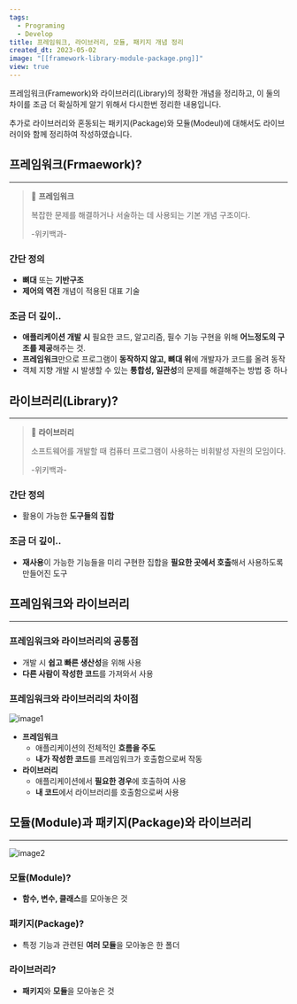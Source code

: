 ```yaml
---
tags:
  - Programing
  - Develop
title: 프레임워크, 라이브러리, 모듈, 패키지 개념 정리
created_dt: 2023-05-02
image: "[[framework-library-module-package.png]]"
view: true
---
```

프레임워크(Framework)와 라이브러리(Library)의 정확한 개념을 정리하고, 이 둘의 차이를 조금 더 확실하게 알기 위해서 다시한번 정리한 내용입니다.

추가로 라이브러리와 혼동되는 패키지(Package)와 모듈(Modeul)에 대해서도 라이브러이와 함께 정리하여 작성하였습니다.

## 프레임워크(Frmaework)?

---

> 💬 **프레임워크**
> 
> 복잡한 문제를 해결하거나 서술하는 데 사용되는 기본 개념 구조이다.
> 
> -위키백과-

### 간단 정의

- **뼈대** 또는 **기반구조**
- **제어의 역전** 개념이 적용된 대표 기술

### 조금 더 깊이..

- **애플리케이션 개발 시** 필요한 코드, 알고리즘, 필수 기능 구현을 위해 **어느정도의 구조를 제공**해주는 것.
- **프레임워크**만으로 프로그램이 **동작하지 않고, 뼈대 위**에 개발자가 코드를 올려 동작
- 객체 지향 개발 시 발생할 수 있는 **통합성, 일관성**의 문제를 해결해주는 방법 중 하나

## 라이브러리(Library)?

---

> 💬 **라이브러리**
> 
> 소프트웨어를 개발할 때 컴퓨터 프로그램이 사용하는 비휘발성 자원의 모임이다.
> 
> -위키백과-

### 간단 정의

- 활용이 가능한 **도구들의 집합**

### 조금 더 깊이..

- **재사용**이 가능한 기능들을 미리 구현한 집합을 **필요한 곳에서 호출**해서 사용하도록 만들어진 도구

## 프레임워크와 라이브러리

---

### 프레임워크와 라이브러리의 공통점

- 개발 시 **쉽고 빠른 생산성**을 위해 사용
- **다른 사람이 작성한 코드**를 가져와서 사용

### 프레임워크와 라이브러리의 차이점

![image1](framework-library-module-package-1.png)

- **프레임워크**
	- 애플리케이션의 전체적인 **흐름을 주도**
	- **내가 작성한 코드**를 프레임워크가 호출함으로써 작동
- **라이브러리**
	- 애플리케이션에서 **필요한 경우**에 호출하여 사용
	- **내 코드**에서 라이브러리를 호출함으로써 사용

## 모듈(Module)과 패키지(Package)와 라이브러리

---

![image2](framework-library-module-package-2.png)

### 모듈(Module)?

- **함수, 변수, 클래스**를 모아놓은 것

### 패키지(Package)?

- 특정 기능과 관련된 **여러 모듈**을 모아놓은 한 폴더

### 라이브러리?

- **패키지**와 **모듈**을 모아놓은 것